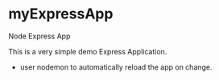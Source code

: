 # myExpressApp
Node Express App

This is a very simple demo Express Application.

* user nodemon to automatically reload the app on change.
